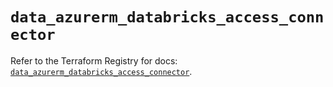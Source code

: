 # `data_azurerm_databricks_access_connector`

Refer to the Terraform Registry for docs: [`data_azurerm_databricks_access_connector`](https://registry.terraform.io/providers/hashicorp/azurerm/3.99.0/docs/data-sources/databricks_access_connector).
